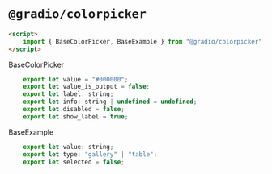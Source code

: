 # `@gradio/colorpicker`

```html
<script>
	import { BaseColorPicker, BaseExample } from "@gradio/colorpicker";
</script>
```

BaseColorPicker

```javascript
	export let value = "#000000";
	export let value_is_output = false;
	export let label: string;
	export let info: string | undefined = undefined;
	export let disabled = false;
	export let show_label = true;
```

BaseExample

```javascript
	export let value: string;
	export let type: "gallery" | "table";
	export let selected = false;
```
